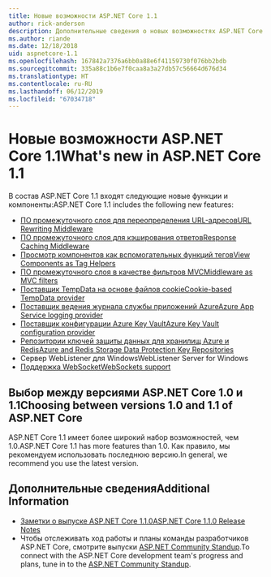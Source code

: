 ```yaml
---
title: Новые возможности ASP.NET Core 1.1
author: rick-anderson
description: Дополнительные сведения о новых возможностях ASP.NET Core 1.1.
ms.author: riande
ms.date: 12/18/2018
uid: aspnetcore-1.1
ms.openlocfilehash: 167842a7376a6bb0a88e6f41159730f076bb2bdb
ms.sourcegitcommit: 335a88c1b6e7f0caa8a3a27db57c56664d676d34
ms.translationtype: HT
ms.contentlocale: ru-RU
ms.lasthandoff: 06/12/2019
ms.locfileid: "67034718"
---
```

# <a name="whats-new-in-aspnet-core-11"></a><span data-ttu-id="1ba6c-103">Новые возможности ASP.NET Core 1.1</span><span class="sxs-lookup"><span data-stu-id="1ba6c-103">What's new in ASP.NET Core 1.1</span></span>

<span data-ttu-id="1ba6c-104">В состав ASP.NET Core 1.1 входят следующие новые функции и компоненты:</span><span class="sxs-lookup"><span data-stu-id="1ba6c-104">ASP.NET Core 1.1 includes the following new features:</span></span>

- [<span data-ttu-id="1ba6c-105">ПО промежуточного слоя для переопределения URL-адресов</span><span class="sxs-lookup"><span data-stu-id="1ba6c-105">URL Rewriting Middleware</span></span>](xref:fundamentals/url-rewriting)
- [<span data-ttu-id="1ba6c-106">ПО промежуточного слоя для кэширования ответов</span><span class="sxs-lookup"><span data-stu-id="1ba6c-106">Response Caching Middleware</span></span>](xref:performance/caching/middleware)
- [<span data-ttu-id="1ba6c-107">Просмотр компонентов как вспомогательных функций тегов</span><span class="sxs-lookup"><span data-stu-id="1ba6c-107">View Components as Tag Helpers</span></span>](xref:mvc/views/view-components#invoking-a-view-component-as-a-tag-helper)
- [<span data-ttu-id="1ba6c-108">ПО промежуточного слоя в качестве фильтров MVC</span><span class="sxs-lookup"><span data-stu-id="1ba6c-108">Middleware as MVC filters</span></span>](xref:mvc/controllers/filters#using-middleware-in-the-filter-pipeline)
- [<span data-ttu-id="1ba6c-109">Поставщик TempData на основе файлов cookie</span><span class="sxs-lookup"><span data-stu-id="1ba6c-109">Cookie-based TempData provider</span></span>](xref:fundamentals/app-state#tempdata)
- [<span data-ttu-id="1ba6c-110">Поставщик ведения журнала службы приложений Azure</span><span class="sxs-lookup"><span data-stu-id="1ba6c-110">Azure App Service logging provider</span></span>](xref:fundamentals/logging/index#azure-app-service-provider)
- [<span data-ttu-id="1ba6c-111">Поставщик конфигурации Azure Key Vault</span><span class="sxs-lookup"><span data-stu-id="1ba6c-111">Azure Key Vault configuration provider</span></span>](xref:security/key-vault-configuration)
- [<span data-ttu-id="1ba6c-112">Репозитории ключей защиты данных для хранилищ Azure и Redis</span><span class="sxs-lookup"><span data-stu-id="1ba6c-112">Azure and Redis Storage Data Protection Key Repositories</span></span>](xref:security/data-protection/implementation/key-storage-providers)
- <span data-ttu-id="1ba6c-113">Сервер WebListener для Windows</span><span class="sxs-lookup"><span data-stu-id="1ba6c-113">WebListener Server for Windows</span></span>
- [<span data-ttu-id="1ba6c-114">Поддержка WebSocket</span><span class="sxs-lookup"><span data-stu-id="1ba6c-114">WebSockets support</span></span>](xref:fundamentals/websockets)

## <a name="choosing-between-versions-10-and-11-of-aspnet-core"></a><span data-ttu-id="1ba6c-115">Выбор между версиями ASP.NET Core 1.0 и 1.1</span><span class="sxs-lookup"><span data-stu-id="1ba6c-115">Choosing between versions 1.0 and 1.1 of ASP.NET Core</span></span>

<span data-ttu-id="1ba6c-116">ASP.NET Core 1.1 имеет более широкий набор возможностей, чем 1.0.</span><span class="sxs-lookup"><span data-stu-id="1ba6c-116">ASP.NET Core 1.1 has more features than 1.0.</span></span> <span data-ttu-id="1ba6c-117">Как правило, мы рекомендуем использовать последнюю версию.</span><span class="sxs-lookup"><span data-stu-id="1ba6c-117">In general, we recommend you use the latest version.</span></span>

## <a name="additional-information"></a><span data-ttu-id="1ba6c-118">Дополнительные сведения</span><span class="sxs-lookup"><span data-stu-id="1ba6c-118">Additional Information</span></span>

- [<span data-ttu-id="1ba6c-119">Заметки о выпуске ASP.NET Core 1.1.0</span><span class="sxs-lookup"><span data-stu-id="1ba6c-119">ASP.NET Core 1.1.0 Release Notes</span></span>](https://github.com/aspnet/Home/releases/tag/1.1.0)
- <span data-ttu-id="1ba6c-120">Чтобы отслеживать ход работы и планы команды разработчиков ASP.NET Core, смотрите выпуски [ASP.NET Community Standup](https://live.asp.net/).</span><span class="sxs-lookup"><span data-stu-id="1ba6c-120">To connect with the ASP.NET Core development team's progress and plans, tune in to the [ASP.NET Community Standup](https://live.asp.net/).</span></span>
